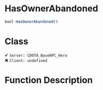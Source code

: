# HasOwnerAbandoned
```js
bool HasOwnerAbandoned()
```
# Class
✔ `Server: CDOTA_BaseNPC_Hero`  
✖ `Client: undefined`  

# Function Description

